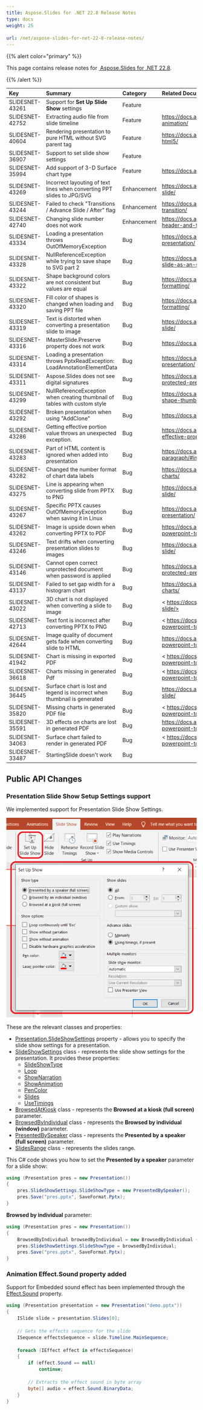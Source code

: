 ```yaml
---
title: Aspose.Slides for .NET 22.8 Release Notes
type: docs
weight: 25

url: /net/aspose-slides-for-net-22-8-release-notes/
---
```


{{% alert color="primary" %}} 

This page contains release notes for [ Aspose.Slides for .NET 22.8](https://www.nuget.org/packages/Aspose.Slides.NET/).

{{% /alert %}} 

|**Key**|**Summary**|**Category**|**Related Documentation**|
| :- | :- | :- | :- |
|SLIDESNET-43261|Support for **Set Up Slide Show** settings|Feature||
|SLIDESNET-42752|Extracting audio file from slide timeline|Feature|<https://docs.aspose.com/slides/net/shape-animation/>|
|SLIDESNET-40604|Rendering presentation to pure HTML without SVG parent tag|Feature|<https://docs.aspose.com/slides/net/export-to-html5/>|
|SLIDESNET-36907|Support to set slide show settings|Feature||
|SLIDESNET-35994|Add support of 3-D Surface chart type|Feature|<https://docs.aspose.com/slides/net/create-chart/>|
|SLIDESNET-43269|Incorrect layouting of text lines when converting PPT slides to JPG/SVG|Enhancement|<https://docs.aspose.com/slides/net/convert-slide/>|
|SLIDESNET-43244|Failed to check "Transitions / Advance Slide / After" flag|Enhancement|<https://docs.aspose.com/slides/net/slide-transition/>|
|SLIDESNET-42740|Changing slide number does not work|Enhancement|<https://docs.aspose.com/slides/net/presentation-header-and-footer/>|
|SLIDESNET-43334|Loading a presentation throws OutOfMemoryException|Bug|<https://docs.aspose.com/slides/net/open-presentation/>|
|SLIDESNET-43328|NullReferenceException while trying to save shape to SVG part 2|Bug|<https://docs.aspose.com/slides/net/render-a-slide-as-an-svg-image/>|
|SLIDESNET-43322|Shape background colors are not consistent but values are equal|Bug|<https://docs.aspose.com/slides/net/shape-formatting/>|
|SLIDESNET-43320|Fill color of shapes is changed when loading and saving PPT file|Bug|<https://docs.aspose.com/slides/net/shape-formatting/>|
|SLIDESNET-43319|Text is distorted when converting a presentation slide to image|Bug|<https://docs.aspose.com/slides/net/convert-slide/>|
|SLIDESNET-43316|IMasterSlide.Preserve property does not work|Bug|<https://docs.aspose.com/slides/net/slide-master/>|
|SLIDESNET-43314|Loading a presentation throws PptxReadException: LoadAnnotationElementData|Bug|<https://docs.aspose.com/slides/net/open-presentation/>|
|SLIDESNET-43311|Aspose.Slides does not see digital signatures|Bug|<https://docs.aspose.com/slides/net/password-protected-presentation/>|
|SLIDESNET-43299|NullReferenceException when creating thumbnail of tables with custom style|Bug|<https://docs.aspose.com/slides/net/create-shape-thumbnails/>|
|SLIDESNET-43292|Broken presentation when using "AddClone"|Bug|<https://docs.aspose.com/slides/net/clone-slides/>|
|SLIDESNET-43286|Getting effective portion value throws an unexpected exception. |Bug|<https://docs.aspose.com/slides/net/shape-effective-properties/>|
|SLIDESNET-43283|Part of HTML content is ignored when added into presentation|Bug|<https://docs.aspose.com/slides/net/manage-paragraph/#import-html-text-in-paragraphs>|
|SLIDESNET-43282|Changed the number format of chart data labels|Bug|<https://docs.aspose.com/slides/net/powerpoint-charts/>|
|SLIDESNET-43275|Line is appearing when converting slide from PPTX to PNG|Bug|<https://docs.aspose.com/slides/net/convert-slide/>|
|SLIDESNET-43267|Specific PPTX causes OutOfMemoryException when saving it in Linux|Bug|<https://docs.aspose.com/slides/net/open-presentation/>|
|SLIDESNET-43262|Image is upside down when converting PPTX to PDF|Bug|<https://docs.aspose.com/slides/net/convert-powerpoint-to-pdf/>|
|SLIDESNET-43246|Text drifts when converting presentation slides to images|Bug|<https://docs.aspose.com/slides/net/convert-slide/>|
|SLIDESNET-43146|Cannot open correct unprotected document when password is applied|Bug|<https://docs.aspose.com/slides/net/password-protected-presentation/>|
|SLIDESNET-43137|Failed to set gap width for a histogram chart|Bug|<https://docs.aspose.com/slides/net/powerpoint-charts/>|
|SLIDESNET-43022|3D chart is not displayed when converting a slide to image|Bug|< https://docs.aspose.com/slides/net/convert-slide/>|
|SLIDESNET-42713|Text font is incorrect after converting PPTX to PNG|Bug|< https://docs.aspose.com/slides/net/convert-powerpoint-to-png/>|
|SLIDESNET-42644|Image quality of document gets fade when converting slide to HTML|Bug|<https://docs.aspose.com/slides/net/convert-powerpoint-to-html/>|
|SLIDESNET-41942|Chart is missing in exported PDF|Bug|< https://docs.aspose.com/slides/net/convert-powerpoint-to-pdf/>|
|SLIDESNET-36618|Charts missing in generated Pdf|Bug|< https://docs.aspose.com/slides/net/convert-powerpoint-to-pdf/>|
|SLIDESNET-36445|Surface chart is lost and legend is incorrect when thumbnail is generated|Bug|<https://docs.aspose.com/slides/net/convert-slide/>|
|SLIDESNET-35820|Missing charts in generated PDF file|Bug|< https://docs.aspose.com/slides/net/convert-powerpoint-to-pdf/>|
|SLIDESNET-35591|3D effects on charts are lost in generated PDF|Bug|<https://docs.aspose.com/slides/net/convert-powerpoint-to-pdf/>|
|SLIDESNET-34063|Surface chart failed to render in generated PDF|Bug|< https://docs.aspose.com/slides/net/convert-powerpoint-to-pdf/>|
|SLIDESNET-33487|StartingSlide doesn't work|Bug||


## Public API Changes ##

### Presentation Slide Show Setup Settings support ###

We implemented support for Presentation Slide Show Settings.

![Slide Show Settings](slideShowSetup.png)

These are the relevant classes and properties:

* [Presentation.SlideShowSettings](https://reference.aspose.com/slides/net/aspose.slides/presentation/slideshowsettings/) property - allows you to specify the slide show settings for a presentation.
* [SlideShowSettings](https://reference.aspose.com/slides/net/aspose.slides/slideshowsettings/) class - represents the slide show settings for the presentation. It provides these properties:
  - [SlideShowType](https://reference.aspose.com/slides/net/aspose.slides/slideshowsettings/slideshowtype)
  - [Loop](https://reference.aspose.com/slides/net/aspose.slides/slideshowsettings/loop)
  - [ShowNarration](https://reference.aspose.com/slides/net/aspose.slides/slideshowsettings/shownarration)
  - [ShowAnimation](https://reference.aspose.com/slides/net/aspose.slides/slideshowsettings/showanimation)
  - [PenColor](https://reference.aspose.com/slides/net/aspose.slides/slideshowsettings/pencolor)
  - [Slides](https://reference.aspose.com/slides/net/aspose.slides/slideshowsettings/slides)
  - [UseTimings](https://reference.aspose.com/slides/net/aspose.slides/slideshowsettings/usetimings)
* [BrowsedAtKiosk](https://reference.aspose.com/slides/net/aspose.slides/browsedatkiosk) class - represents the **Browsed at a kiosk (full screen)** parameter.
* [BrowsedByIndividual](https://reference.aspose.com/slides/net/aspose.slides/browsedbyindividual) class - represents the **Browsed by individual (window)** parameter.
* [PresentedBySpeaker](https://reference.aspose.com/slides/net/aspose.slides/presentedbyspeaker) class - represents the **Presented by a speaker (full screen)** parameter.
* [SlidesRange](https://reference.aspose.com/slides/net/aspose.slides/slidesrange/) class - represents the slides range.

This C# code shows you how to set the **Presented by a speaker** parameter for a slide show:

``` csharp
using (Presentation pres = new Presentation())
{
    pres.SlideShowSettings.SlideShowType = new PresentedBySpeaker();
    pres.Save("pres.pptx", SaveFormat.Pptx);
}
```

**Browsed by individual** parameter: 

``` csharp
using (Presentation pres = new Presentation())
{
    BrowsedByIndividual browsedByIndividual = new BrowsedByIndividual {ShowScrollbar = true};
    pres.SlideShowSettings.SlideShowType = browsedByIndividual;
    pres.Save("pres.pptx", SaveFormat.Pptx);
}
```

### Animation Effect.Sound property added ###

Support for Embedded sound effect has been implemented through the [Effect.Sound](https://reference.aspose.com/slides/net/aspose.slides.animation/effect/sound/) property. 

``` csharp
using (Presentation presentation = new Presentation("demo.pptx"))
{
    ISlide slide = presentation.Slides[0];
    
    // Gets the effects sequence for the slide
    ISequence effectsSequence = slide.Timeline.MainSequence;
       
    foreach (IEffect effect in effectsSequence)
    {
        if (effect.Sound == null)
            continue;
        
        // Extracts the effect sound in byte array
        byte[] audio = effect.Sound.BinaryData;
    }
}
